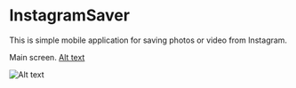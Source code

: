 # InstagramSaver

This is simple mobile application for saving photos or video from Instagram.

Main screen.
[Alt text](https://s15.postimg.org/6yaqcdndn/Screenshot_20170413-182952.png)
 
![Alt text](https://s12.postimg.org/5lhq9iv0d/Screenshot_20170413-182956.png)
